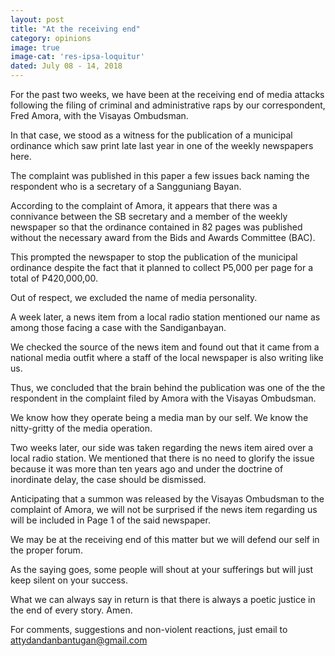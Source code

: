 ```yaml
---
layout: post
title: "At the receiving end"
category: opinions
image: true
image-cat: 'res-ipsa-loquitur'
dated: July 08 - 14, 2018
---
```


For the past two weeks, we have been at the receiving end of media attacks following the filing of criminal and administrative raps by our correspondent, Fred Amora, with the Visayas Ombudsman.

In that case, we stood as a witness for the publication of a municipal ordinance which saw print late last year in one of the weekly newspapers here.

The complaint was published in this paper a few issues back naming the respondent who is a secretary of a Sangguniang Bayan.

According to the complaint of Amora, it appears that there was a connivance between the SB secretary and a member of the weekly newspaper so that the ordinance contained in 82 pages was published without the necessary award from the Bids and Awards Committee (BAC).

This prompted the newspaper to stop the publication of the municipal ordinance despite the fact that it planned to collect P5,000 per page for a total of P420,000,00.

Out of respect, we excluded the name of media personality.

A week later, a news item from a local radio station mentioned our name as among those facing a case with the Sandiganbayan.

We checked the source of the news item and found out that it came from a national media outfit where a staff of the local newspaper is also writing like us.

Thus, we concluded that the brain behind the publication was one of the the respondent in the complaint filed by Amora with the Visayas Ombudsman.

We know how they operate being a media man by our self. We know the nitty-gritty of the media operation.

Two weeks later, our side was taken regarding the news item aired over a local radio station. We mentioned that there is no need to glorify the issue because it was more than ten years ago and under the doctrine of inordinate delay, the case should be dismissed.

Anticipating that a summon was released by the Visayas Ombudsman to the complaint of Amora, we will not be surprised if the news item regarding us will be included in Page 1 of the said newspaper.

We may be at the receiving end of this matter but we will defend our self in the proper forum.

As the saying goes, some people will shout at your sufferings but will just keep silent on your success.

What we can always say in return is that there is always a poetic justice in the end of every story. Amen.

For comments, suggestions and non-violent reactions, just email to attydandanbantugan@gmail.com
